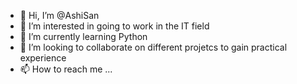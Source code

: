 - 👋 Hi, I’m @AshiSan
- 👀 I’m interested in going to work in the IT field 
- 🌱 I’m currently learning Python
- 💞️ I’m looking to collaborate on different projetcs to gain practical experience
- 📫 How to reach me ...

<!---
AshiSan/AshiSan is a ✨ special ✨ repository because its `README.md` (this file) appears on your GitHub profile.
You can click the Preview link to take a look at your changes.
--->
